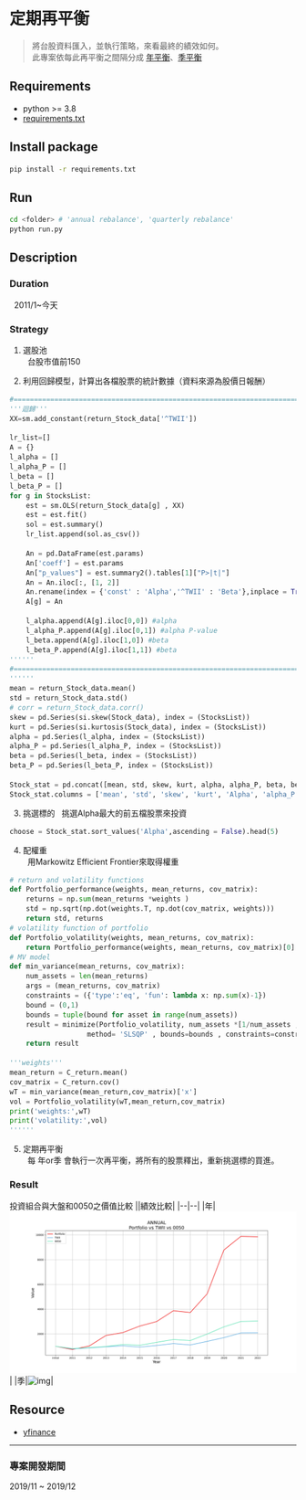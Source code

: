 # 定期再平衡
> 將台股資料匯入，並執行策略，來看最終的績效如何。  
此專案依每此再平衡之間隔分成 [年平衡](https://github.com/JT-427/auto-rebalance-TW/blob/master/requirements.txt)、[季平衡](https://github.com/JT-427/auto-rebalance-TW/blob/master/requirements.txt)

## Requirements
- python >= 3.8
- [requirements.txt](https://github.com/JT-427/auto-rebalance-TW/blob/master/requirements.txt)

## Install package
```sh
pip install -r requirements.txt
```

## Run
```sh
cd <folder> # 'annual rebalance', 'quarterly rebalance'
python run.py
```

## Description
### Duration
&nbsp; 2011/1~今天

### Strategy
1. 選股池  
&nbsp; 台股市值前150

2. 利用回歸模型，計算出各檔股票的統計數據（資料來源為股價日報酬）  
```py
#=============================================================================
'''迴歸'''
XX=sm.add_constant(return_Stock_data['^TWII'])

lr_list=[]
A = {}
l_alpha = []
l_alpha_P = []
l_beta = []
l_beta_P = []
for g in StocksList:
    est = sm.OLS(return_Stock_data[g] , XX)
    est = est.fit()
    sol = est.summary()
    lr_list.append(sol.as_csv())
    
    An = pd.DataFrame(est.params)
    An['coeff'] = est.params
    An["p_values"] = est.summary2().tables[1]["P>|t|"]
    An = An.iloc[:, [1, 2]]
    An.rename(index = {'const' : 'Alpha','^TWII' : 'Beta'},inplace = True)
    A[g] = An
    
    l_alpha.append(A[g].iloc[0,0]) #alpha
    l_alpha_P.append(A[g].iloc[0,1]) #alpha P-value
    l_beta.append(A[g].iloc[1,0]) #beta
    l_beta_P.append(A[g].iloc[1,1]) #beta
''''''
#=============================================================================
''''''
mean = return_Stock_data.mean()
std = return_Stock_data.std()
# corr = return_Stock_data.corr()
skew = pd.Series(si.skew(Stock_data), index = (StocksList))
kurt = pd.Series(si.kurtosis(Stock_data), index = (StocksList))
alpha = pd.Series(l_alpha, index = (StocksList))
alpha_P = pd.Series(l_alpha_P, index = (StocksList))
beta = pd.Series(l_beta, index = (StocksList))
beta_P = pd.Series(l_beta_P, index = (StocksList))

Stock_stat = pd.concat([mean, std, skew, kurt, alpha, alpha_P, beta, beta_P],axis = 1)
Stock_stat.columns = ['mean', 'std', 'skew', 'kurt', 'Alpha', 'alpha_P', 'Beta', 'beta_P']
```


3. 挑選標的
&nbsp; 挑選Alpha最大的前五檔股票來投資
```py
choose = Stock_stat.sort_values('Alpha',ascending = False).head(5)
```

4. 配權重  
&nbsp; 用Markowitz Efficient Frontier來取得權重

```py
# return and volatility functions
def Portfolio_performance(weights, mean_returns, cov_matrix):
	returns = np.sum(mean_returns *weights )
	std = np.sqrt(np.dot(weights.T, np.dot(cov_matrix, weights)))
	return std, returns
# volatility function of portfolio
def Portfolio_volatility(weights, mean_returns, cov_matrix):
	return Portfolio_performance(weights, mean_returns, cov_matrix)[0]
# MV model
def min_variance(mean_returns, cov_matrix):
	num_assets = len(mean_returns)
	args = (mean_returns, cov_matrix)
	constraints = ({'type':'eq', 'fun': lambda x: np.sum(x)-1})
	bound = (0,1)
	bounds = tuple(bound for asset in range(num_assets))
	result = minimize(Portfolio_volatility, num_assets *[1/num_assets , ], args=args ,
                   method= 'SLSQP' , bounds=bounds , constraints=constraints )
	return result

'''weights'''
mean_return = C_return.mean()
cov_matrix = C_return.cov()
wT = min_variance(mean_return,cov_matrix)['x']
vol = Portfolio_volatility(wT,mean_return,cov_matrix)
print('weights:',wT)
print('volatility:',vol)
''''''
```

5. 定期再平衡  
&nbsp; 每 年or季 會執行一次再平衡，將所有的股票釋出，重新挑選標的買進。


### Result
投資組合與大盤和0050之價值比較
||績效比較|
|--|--|
|年|![img](https://github.com/JT-427/regularly-rebalance-TW/blob/master/annual%20rebalance/Output/ANNUAL_Portfolio%20vs%20TWII%20vs%200050.png)|
|季|![img](https://github.com/JT-427/regularly-rebalance-TW/blob/master/quarterly%20rebalance/Output/Quarter_Portfolio%20vs%20TWII%20vs%200050.png)|


## Resource
- [yfinance](https://github.com/ranaroussi/yfinance)


***
### 專案開發期間
2019/11 ~ 2019/12
